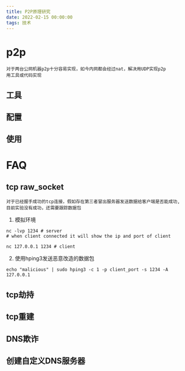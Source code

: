 ```yaml
---
title: P2P原理研究
date: 2022-02-15 00:00:00
tags: 技术
---
```


# p2p

    对于两台公网机器p2p十分容易实现，如今内网都会经过nat，解决用UDP实现p2p
    用工具或代码实现

## 工具
## 配置
## 使用

# FAQ
## tcp raw_socket

    对于已经握手成功的tcp连接，假如存在第三者冒出服务器发送数据给客户端是否能成功,
    目前实验没有成功，还需要跟踪数据包
1. 模拟环境
```shell
nc -lvp 1234 # server
# when client connected it will show the ip and port of client

nc 127.0.0.1 1234 # client
```

2. 使用hping3发送恶意改造的数据包
```shell
echo "malicious" | sudo hping3 -c 1 -p client_port -s 1234 -A 127.0.0.1
```

## tcp劫持
## tcp重建
## DNS欺诈
## 创建自定义DNS服务器